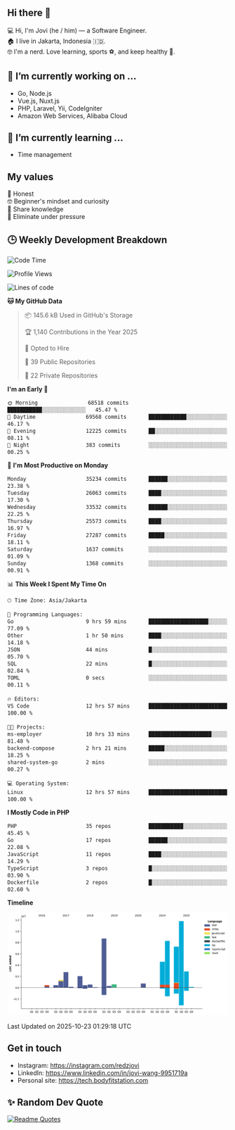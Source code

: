 ## Hi there 👋
💻 Hi, I'm Jovi (he / him) — a Software Engineer.\
🏠 I live in Jakarta, Indonesia 🇮🇩.\
🤓 I'm a nerd. Love learning, sports ⚽️, and keep healthy 🧘.

## 🔭 I’m currently working on ...
- Go, Node.js
- Vue.js, Nuxt.js
- PHP, Laravel, Yii, CodeIgniter
- Amazon Web Services, Alibaba Cloud

## 🌱 I’m currently learning ...
- Time management

## My values
💖 Honest\
🤓 Beginner's mindset and curiosity\
🙌 Share knowledge\
🧘 Eliminate under pressure

## 🕒 Weekly Development Breakdown
<!--START_SECTION:waka-->
![Code Time](http://img.shields.io/badge/Code%20Time-5%2C880%20hrs%2012%20mins-blue)

![Profile Views](http://img.shields.io/badge/Profile%20Views-94-blue)

![Lines of code](https://img.shields.io/badge/From%20Hello%20World%20I%27ve%20Written-53.1%20million%20lines%20of%20code-blue)

**🐱 My GitHub Data** 

> 📦 145.6 kB Used in GitHub's Storage 
 > 
> 🏆 1,140 Contributions in the Year 2025
 > 
> 💼 Opted to Hire
 > 
> 📜 39 Public Repositories 
 > 
> 🔑 22 Private Repositories 
 > 
**I'm an Early 🐤** 

```text
🌞 Morning                68518 commits       ███████████░░░░░░░░░░░░░░   45.47 % 
🌆 Daytime                69568 commits       ████████████░░░░░░░░░░░░░   46.17 % 
🌃 Evening                12225 commits       ██░░░░░░░░░░░░░░░░░░░░░░░   08.11 % 
🌙 Night                  383 commits         ░░░░░░░░░░░░░░░░░░░░░░░░░   00.25 % 
```
📅 **I'm Most Productive on Monday** 

```text
Monday                   35234 commits       ██████░░░░░░░░░░░░░░░░░░░   23.38 % 
Tuesday                  26063 commits       ████░░░░░░░░░░░░░░░░░░░░░   17.30 % 
Wednesday                33532 commits       ██████░░░░░░░░░░░░░░░░░░░   22.25 % 
Thursday                 25573 commits       ████░░░░░░░░░░░░░░░░░░░░░   16.97 % 
Friday                   27287 commits       █████░░░░░░░░░░░░░░░░░░░░   18.11 % 
Saturday                 1637 commits        ░░░░░░░░░░░░░░░░░░░░░░░░░   01.09 % 
Sunday                   1368 commits        ░░░░░░░░░░░░░░░░░░░░░░░░░   00.91 % 
```


📊 **This Week I Spent My Time On** 

```text
🕑︎ Time Zone: Asia/Jakarta

💬 Programming Languages: 
Go                       9 hrs 59 mins       ███████████████████░░░░░░   77.09 % 
Other                    1 hr 50 mins        ████░░░░░░░░░░░░░░░░░░░░░   14.18 % 
JSON                     44 mins             █░░░░░░░░░░░░░░░░░░░░░░░░   05.70 % 
SQL                      22 mins             █░░░░░░░░░░░░░░░░░░░░░░░░   02.84 % 
TOML                     0 secs              ░░░░░░░░░░░░░░░░░░░░░░░░░   00.11 % 

🔥 Editors: 
VS Code                  12 hrs 57 mins      █████████████████████████   100.00 % 

🐱‍💻 Projects: 
ms-employer              10 hrs 33 mins      ████████████████████░░░░░   81.48 % 
backend-compose          2 hrs 21 mins       █████░░░░░░░░░░░░░░░░░░░░   18.25 % 
shared-system-go         2 mins              ░░░░░░░░░░░░░░░░░░░░░░░░░   00.27 % 

💻 Operating System: 
Linux                    12 hrs 57 mins      █████████████████████████   100.00 % 
```

**I Mostly Code in PHP** 

```text
PHP                      35 repos            ███████████░░░░░░░░░░░░░░   45.45 % 
Go                       17 repos            ██████░░░░░░░░░░░░░░░░░░░   22.08 % 
JavaScript               11 repos            ████░░░░░░░░░░░░░░░░░░░░░   14.29 % 
TypeScript               3 repos             █░░░░░░░░░░░░░░░░░░░░░░░░   03.90 % 
Dockerfile               2 repos             █░░░░░░░░░░░░░░░░░░░░░░░░   02.60 % 
```



**Timeline**

![Lines of Code chart](https://raw.githubusercontent.com/redzjovi/redzjovi/master/assets/bar_graph.png)


 Last Updated on 2025-10-23 01:29:18 UTC
<!--END_SECTION:waka-->

## Get in touch
- Instagram: https://instagram.com/redzjovi
- LinkedIn: https://www.linkedin.com/in/jovi-wang-9951719a
- Personal site: https://tech.bodyfitstation.com

## ✨ Random Dev Quote
[![Readme Quotes](https://quotes-github-readme.vercel.app/api?type=horizontal&border=true)](https://github.com/piyushsuthar/github-readme-quotes)
